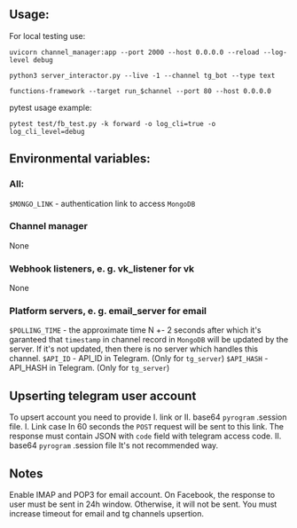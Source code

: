 ## Usage:

For local testing use:

`uvicorn channel_manager:app --port 2000 --host 0.0.0.0 --reload --log-level debug`

`python3 server_interactor.py --live -1 --channel tg_bot --type text`

`functions-framework --target run_$channel --port 80 --host 0.0.0.0`

pytest usage example:

`pytest test/fb_test.py -k forward -o log_cli=true -o log_cli_level=debug`

## Environmental variables:

### All:
`$MONGO_LINK` - authentication link to access `MongoDB`

### Channel manager
None
### Webhook listeners, e. g. vk_listener for vk
None
### Platform servers, e. g. email_server for email
`$POLLING_TIME` - the approximate time N +- 2 seconds after which it's garanteed that `timestamp` in channel record in `MongoDB` will be updated by the server. If it's not updated, then there is no server which handles this channel.
`$API_ID` - API_ID in Telegram. (Only for `tg_server`)
`$API_HASH` - API_HASH in Telegram. (Only for `tg_server`)

## Upserting telegram user account
To upsert account you need to provide I. link or II. base64 `pyrogram` .session file.
I. Link case
In 60 seconds the `POST` request will be sent to this link. The response must contain JSON with `code` field with telegram access code.
II. base64 `pyrogram` .session file
It's not recommended way.

## Notes
Enable IMAP and POP3 for email account.
On Facebook, the response to user must be sent in 24h window. Otherwise, it will not be sent.
You must increase timeout for email and tg channels upsertion.
